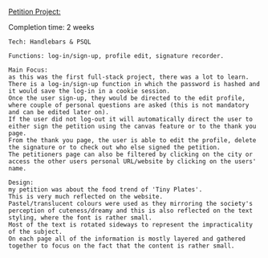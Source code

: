 [Petition Project:](https://spiced-sesame.herokuapp.com)

Completion time: 2 weeks

    Tech: Handlebars & PSQL

    Functions: log-in/sign-up, profile edit, signature recorder.

    Main Focus:
    as this was the first full-stack project, there was a lot to learn.
    There is a log-in/sign-up function in which the password is hashed and it would save the log-in in a cookie session.
    Once the user sign-up, they would be directed to the edit profile, where couple of personal questions are asked (this is not mandatory and can be edited later on).
    If the user did not log-out it will automatically direct the user to either sign the petition using the canvas feature or to the thank you page.
    From the thank you page, the user is able to edit the profile, delete the signature or to check out who else signed the petition.
    The petitioners page can also be filtered by clicking on the city or access the other users personal URL/website by clicking on the users' name.

    Design:
    my petition was about the food trend of 'Tiny Plates'.
    This is very much reflected on the website.
    Pastel/translucent colours were used as they mirroring the society's perception of cuteness/dreamy and this is also reflected on the text styling, where the font is rather small.
    Most of the text is rotated sideways to represent the impracticality of the subject.
    On each page all of the information is mostly layered and gathered together to focus on the fact that the content is rather small.
